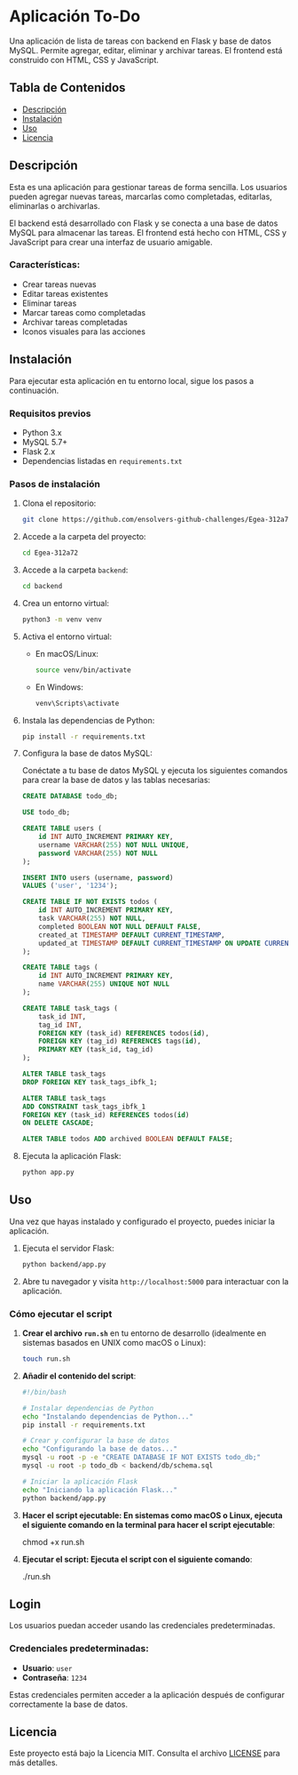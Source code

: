 # Aplicación To-Do

Una aplicación de lista de tareas con backend en Flask y base de datos MySQL. Permite agregar, editar, eliminar y archivar tareas. El frontend está construido con HTML, CSS y JavaScript.

## Tabla de Contenidos

- [Descripción](#descripción)
- [Instalación](#instalación)
- [Uso](#uso)
- [Licencia](#licencia)

## Descripción

Esta es una aplicación para gestionar tareas de forma sencilla. Los usuarios pueden agregar nuevas tareas, marcarlas como completadas, editarlas, eliminarlas o archivarlas. 

El backend está desarrollado con Flask y se conecta a una base de datos MySQL para almacenar las tareas. El frontend está hecho con HTML, CSS y JavaScript para crear una interfaz de usuario amigable.

### Características:
- Crear tareas nuevas
- Editar tareas existentes
- Eliminar tareas
- Marcar tareas como completadas
- Archivar tareas completadas
- Iconos visuales para las acciones

## Instalación

Para ejecutar esta aplicación en tu entorno local, sigue los pasos a continuación.

### Requisitos previos

- Python 3.x
- MySQL 5.7+
- Flask 2.x
- Dependencias listadas en `requirements.txt`

### Pasos de instalación

1. Clona el repositorio:
    ```bash
    git clone https://github.com/ensolvers-github-challenges/Egea-312a72.git
    ```
2. Accede a la carpeta del proyecto:
    ```bash
    cd Egea-312a72
    ```
3. Accede a la carpeta `backend`:
    ```bash
    cd backend
    ```
4. Crea un entorno virtual:
    ```bash
    python3 -m venv venv
    ```
5. Activa el entorno virtual:
    - En macOS/Linux:
      ```bash
      source venv/bin/activate
      ```
    - En Windows:
      ```bash
      venv\Scripts\activate
      ```
6. Instala las dependencias de Python:
    ```bash
    pip install -r requirements.txt
    ```
7. Configura la base de datos MySQL:

    Conéctate a tu base de datos MySQL y ejecuta los siguientes comandos para crear la base de datos y las tablas necesarias:

    ```sql
    CREATE DATABASE todo_db;

    USE todo_db;

    CREATE TABLE users (
        id INT AUTO_INCREMENT PRIMARY KEY,
        username VARCHAR(255) NOT NULL UNIQUE,
        password VARCHAR(255) NOT NULL
    );

    INSERT INTO users (username, password) 
    VALUES ('user', '1234');

    CREATE TABLE IF NOT EXISTS todos (
        id INT AUTO_INCREMENT PRIMARY KEY,
        task VARCHAR(255) NOT NULL,
        completed BOOLEAN NOT NULL DEFAULT FALSE,
        created_at TIMESTAMP DEFAULT CURRENT_TIMESTAMP,
        updated_at TIMESTAMP DEFAULT CURRENT_TIMESTAMP ON UPDATE CURRENT_TIMESTAMP
    );

    CREATE TABLE tags (
        id INT AUTO_INCREMENT PRIMARY KEY,
        name VARCHAR(255) UNIQUE NOT NULL
    );

    CREATE TABLE task_tags (
        task_id INT,
        tag_id INT,
        FOREIGN KEY (task_id) REFERENCES todos(id),
        FOREIGN KEY (tag_id) REFERENCES tags(id),
        PRIMARY KEY (task_id, tag_id)
    );

    ALTER TABLE task_tags
    DROP FOREIGN KEY task_tags_ibfk_1;

    ALTER TABLE task_tags
    ADD CONSTRAINT task_tags_ibfk_1
    FOREIGN KEY (task_id) REFERENCES todos(id)
    ON DELETE CASCADE;

    ALTER TABLE todos ADD archived BOOLEAN DEFAULT FALSE;
    ```

8. Ejecuta la aplicación Flask:
    ```bash
    python app.py
    ```

## Uso

Una vez que hayas instalado y configurado el proyecto, puedes iniciar la aplicación.

1. Ejecuta el servidor Flask:
    ```bash
    python backend/app.py
    ```
2. Abre tu navegador y visita `http://localhost:5000` para interactuar con la aplicación.

### Cómo ejecutar el script

1. **Crear el archivo `run.sh`** en tu entorno de desarrollo (idealmente en sistemas basados en UNIX como macOS o Linux):
    ```bash
    touch run.sh
    ```

2. **Añadir el contenido del script**:

   ```bash
   #!/bin/bash
   
   # Instalar dependencias de Python
   echo "Instalando dependencias de Python..."
   pip install -r requirements.txt

   # Crear y configurar la base de datos
   echo "Configurando la base de datos..."
   mysql -u root -p -e "CREATE DATABASE IF NOT EXISTS todo_db;"
   mysql -u root -p todo_db < backend/db/schema.sql

   # Iniciar la aplicación Flask
   echo "Iniciando la aplicación Flask..."
   python backend/app.py

2. **Hacer el script ejecutable: En sistemas como macOS o Linux, ejecuta el siguiente comando en la terminal para hacer el script ejecutable**:

    chmod +x run.sh

3. **Ejecutar el script: Ejecuta el script con el siguiente comando**:

    ./run.sh

## Login

Los usuarios puedan acceder usando las credenciales predeterminadas. 

### Credenciales predeterminadas:

- **Usuario**: `user`
- **Contraseña**: `1234`

Estas credenciales permiten acceder a la aplicación después de configurar correctamente la base de datos.


## Licencia

Este proyecto está bajo la Licencia MIT. Consulta el archivo [LICENSE](LICENSE) para más detalles.